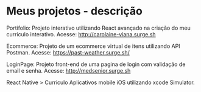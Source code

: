 # Meus projetos - descrição

Portifolio: 
Projeto interativo utilizando React avançado na criação do meu curriculo interativo.
Acesse: http://carolaine-viana.surge.sh

Ecommerce:
Projeto de um ecommerce virtual de itens utilizando API Postman.
Acesse: https://past-weather.surge.sh/

LoginPage:
Projeto front-end de uma pagina de login com validação de email e senha.
Acesse: http://medsenior.surge.sh

React Native > Curriculo
Aplicativos mobile iOS utilizando xcode Simulator.
